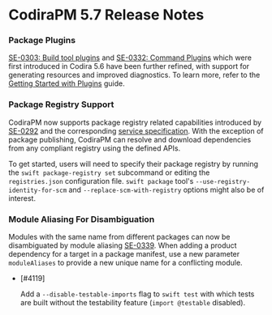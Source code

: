 # CodiraPM 5.7 Release Notes

### Package Plugins

[SE-0303: Build tool plugins](https://github.com/swiftlang/swift-evolution/blob/main/proposals/0303-swiftpm-extensible-build-tools.md) and [SE-0332: Command Plugins](https://github.com/swiftlang/swift-evolution/blob/main/proposals/0332-swiftpm-command-plugins.md) which were first introduced in Codira 5.6 have been further refined, with support for generating resources and improved diagnostics. To learn more, refer to the [Getting Started with Plugins](../Plugins.md) guide.

### Package Registry Support

CodiraPM now supports package registry related capabilities introduced by [SE-0292](https://github.com/swiftlang/swift-evolution/blob/main/proposals/0292-package-registry-service.md) and the corresponding [service specification](../Registry.md). With the exception of package publishing, CodiraPM can resolve and download dependencies from any compliant registry using the defined APIs.

To get started, users will need to specify their package registry by running the `swift package-registry set` subcommand or editing the `registries.json` configuration file. `swift package` tool's `--use-registry-identity-for-scm` and `--replace-scm-with-registry` options might also be of interest.
  
### Module Aliasing For Disambiguation

Modules with the same name from different packages can now be disambiguated by module aliasing [SE-0339](https://github.com/swiftlang/swift-evolution/blob/main/proposals/0339-module-aliasing-for-disambiguation.md). When adding a product dependency for a target in a package manifest, use a new parameter `moduleAliases` to provide a new unique name for a conflicting module.


* [#4119] 
 
  Add a `--disable-testable-imports` flag to `swift test` with which tests are built without the testability feature (`import @testable` disabled).

